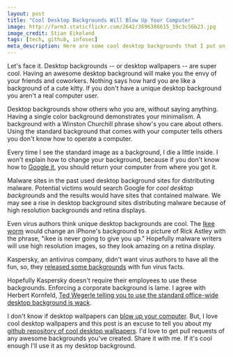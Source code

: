 ```yaml
---
layout: post
title: "Cool Desktop Backgrounds Will Blow Up Your Computer"
image: http://farm3.staticflickr.com/2642/3696386615_19c3c56b23.jpg
image_credit: Stian Eikeland
tags: [tech, github, infosec]
meta_description: Here are some cool desktop backgrounds that I put on github. Feel free to send me a pull request, if you want to add one.
---
```


Let's face it. Desktop backgrounds -- or desktop wallpapers -- are super cool. Having an awesome desktop background will make you the envy of your friends and coworkers. Nothing says how hard you are like a background of a cute kitty. If you don't have a unique desktop background you aren't a real computer user. 

Desktop backgrounds show others who you are, without saying anything. Having a single color background demonstrates your minimalism. A background with a Winston Churchill phrase show's you care about others. Using the standard background that comes with your computer tells others you don't know how to operate a computer.

Every time I see the standard image as a background, I die a little inside. I won't explain how to change your background, because if you don't know how to [Google it][7], you should return your computer from where you got it.

Malware sites in the past used desktop background sites for distributing malware. Potential victims would search Google for _cool desktop backgrounds_ and the results would have sites that contained malware. We may see a rise in desktop background sites distributing malware because of high resolution backgrounds and retina displays.

Even virus authors think unique desktop backgrounds are cool. The [Ikee worm][4] would change an iPhone's background to a picture of Rick Astley with the phrase, "ikee is never going to give you up." Hopefully malware writers will use high resolution images, so they look amazing on a retina display.

Kaspersky, an antivirus company, didn't want virus authors to have all the fun, so, they [released some backgrounds][5] with fun virus facts. 

Hopefully Kaspersky doesn't require their employees to use these backgrounds. Enforcing a corporate background is lame. I agree with Herbert Kornfeld, [Ted Wegerle telling you to use the standard office-wide desktop background is wack][2].

I don't know if desktop wallpapers can [blow up your computer][6]. But, I love cool desktop wallpapers and this post is an excuse to tell you about my [github repository of cool desktop wallpapers][3]. I'd love to get pull requests of any awesome backgrounds you've created. Share it with me. If it's cool enough I'll use it as my desktop background.

[2]: http://www.theonion.com/articles/westwing-techsupport-crew-be-a-buncha-wack-bitches,16370/
[3]: https://github.com/bhardin/backgrounds
[4]: http://nakedsecurity.sophos.com/2009/11/08/iphone-worm-discovered-wallpaper-rick-astley-photo/
[5]: http://www.securelist.com/en/calendar
[6]: http://www.linuxhaxor.net/hackers-can-turn-your-home-computer-into-a-bomb/
[7]: https://www.google.com/search?q=changing%20your%20desktop%20background
